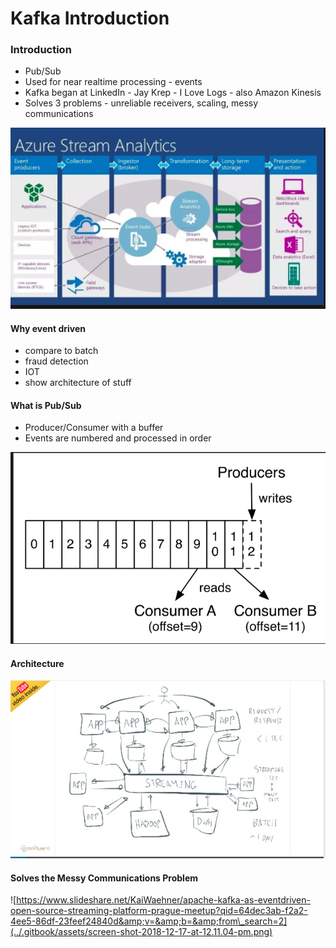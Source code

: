 # Kafka Introduction

### Introduction

* Pub/Sub
* Used for near realtime processing - events
* Kafka began at LinkedIn - Jay Krep - I Love Logs - also Amazon Kinesis
* Solves 3 problems - unreliable receivers, scaling, messy communications

![Dataflow for realtime event analytics](../.gitbook/assets/screen-shot-2018-12-17-at-11.58.15-am.png)

#### Why event driven

* compare to batch
* fraud detection
* IOT
* show architecture of stuff



#### What is Pub/Sub

* Producer/Consumer with a buffer
* Events are numbered and processed in order

![](../.gitbook/assets/screen-shot-2018-12-17-at-12.02.40-pm.png)

#### Architecture

![Kafka - put everything on the stream](../.gitbook/assets/screen-shot-2018-12-17-at-12.08.43-pm.png)

####  Solves the Messy Communications Problem

![https://www.slideshare.net/KaiWaehner/apache-kafka-as-eventdriven-open-source-streaming-platform-prague-meetup?qid=64dec3ab-f2a2-4ee5-86df-23feef24840d&amp;v=&amp;b=&amp;from\_search=2](../.gitbook/assets/screen-shot-2018-12-17-at-12.11.04-pm.png)


